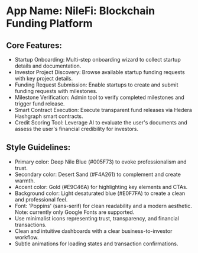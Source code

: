 # **App Name**: NileFi: Blockchain Funding Platform

## Core Features:

- Startup Onboarding: Multi-step onboarding wizard to collect startup details and documentation.
- Investor Project Discovery: Browse available startup funding requests with key project details.
- Funding Request Submission: Enable startups to create and submit funding requests with milestones.
- Milestone Verification: Admin tool to verify completed milestones and trigger fund release.
- Smart Contract Execution: Execute transparent fund releases via Hedera Hashgraph smart contracts.
- Credit Scoring Tool: Leverage AI to evaluate the user's documents and assess the user's financial credibility for investors.

## Style Guidelines:

- Primary color: Deep Nile Blue (#005F73) to evoke professionalism and trust.
- Secondary color: Desert Sand (#F4A261) to complement and create warmth.
- Accent color: Gold (#E9C46A) for highlighting key elements and CTAs.
- Background color: Light desaturated blue (#E0F7FA) to create a clean and professional feel.
- Font: 'Poppins' (sans-serif) for clean readability and a modern aesthetic. Note: currently only Google Fonts are supported.
- Use minimalist icons representing trust, transparency, and financial transactions.
- Clean and intuitive dashboards with a clear business-to-investor workflow.
- Subtle animations for loading states and transaction confirmations.